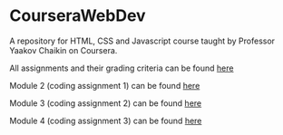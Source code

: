 # CourseraWebDev
A repository for HTML, CSS and Javascript course taught by Professor Yaakov Chaikin on Coursera. 

All assignments and their grading criteria can be found [here](http://thenash654.github.io/CourseraWebDev/)

Module 2 (coding assignment 1) can be found [here](http://thenash654.github.io/CourseraWebDev/Assignment1/Index.html)

Module 3 (coding assignment 2) can be found [here](http://thenash654.github.io/CourseraWebDev/Assignment2/Index.html)

Module 4 (coding assignment 3) can be found [here](http://thenash654.github.io/CourseraWebDev/Assignment3/Index.html)

